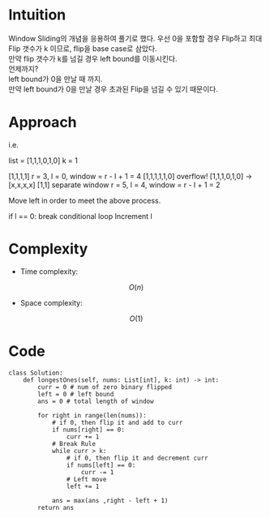 # Intuition
<!-- Describe your first thoughts on how to solve this problem. -->
Window Sliding의 개념을 응용하여 풀기로 했다. 
우선 0을 포함할 경우 Flip하고 최대 Flip 갯수가 k 이므로, flip을 base case로 삼았다. <br>
만약 flip 갯수가 k를 넘길 경우 left bound를 이동시킨다. <br>
언제까지? <br>
left bound가 0을 만날 때 까지. <br>
만약 left bound가 0을 만날 경우 초과된 Flip을 넘길 수 있기 때문이다. <br>

# Approach
<!-- Describe your approach to solving the problem. -->
i.e.

list = [1,1,1,0,1,0] 
k = 1

[1,1,1,1] r = 3, l = 0, window = r - l + 1 = 4
[1,1,1,1,1,0] overflow! 
[1,1,1,0,1,0] -> [x,x,x,x] [1,1] separate window
r = 5, l = 4, window = r - l + 1 = 2

Move left in order to meet the above process.

if l == 0:
    break conditional loop
Increment l 

# Complexity
- Time complexity:
<!-- Add your time complexity here, e.g. $$O(n)$$ -->
$$O(n)$$

- Space complexity:
<!-- Add your space complexity here, e.g. $$O(n)$$ -->
$$O(1)$$

# Code
```
class Solution:
    def longestOnes(self, nums: List[int], k: int) -> int:
        curr = 0 # num of zero binary flipped
        left = 0 # left bound
        ans = 0 # total length of window 
        
        for right in range(len(nums)):
            # if 0, then flip it and add to curr 
            if nums[right] == 0:
                curr += 1
            # Break Rule 
            while curr > k:
                # if 0, then flip it and decrement curr 
                if nums[left] == 0: 
                    curr -= 1
                # Left move 
                left += 1
                
            ans = max(ans ,right - left + 1)
        return ans      


```